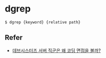 # dgrep

```
$ dgrep {keyword} {relative path}
```

## Refer

- [데브시스터즈 서버 직군은 왜 코딩 면접을 볼까?](https://tech.devsisters.com/posts/server-position-coding-test/)
